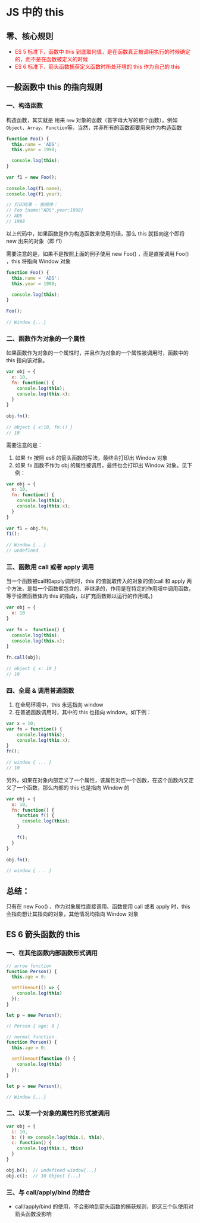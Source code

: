 # JS 中的 this

## 零、核心规则
* <font color=red>ES 5 标准下，函数中 this 到底取何值，是在函数真正被调用执行的时候确定的，而不是在函数被定义的时候</font>
* <font color=red>ES 6 标准下，箭头函数捕获定义函数时所处环境的 this 作为自己的 this</font>

## 一般函数中 this 的指向规则
### 一、构造函数
构造函数，其实就是 用来 ```new``` 对象的函数（首字母大写的那个函数）。例如 ```Object```、```Array```、```Function```等。当然，并非所有的函数都要用来作为构造函数
```js
function Foo() {
  this.name = 'ADS';
  this.year = 1998;

  console.log(this);
}
 
var f1 = new Foo();
 
console.log(f1.name);
console.log(f1.year);

// 打印结果 - 按顺序：
// Foo {name:"ADS",year:1998}
// ADS
// 1998
```
以上代码中，如果函数是作为构造函数来使用的话，那么 this 就指向这个即将 new 出来的对象（即 f1）

需要注意的是，如果不是按照上面的例子使用 new Foo() ，而是直接调用 Foo() ，this 将指向 Window 对象
```js
function Foo() {
  this.name = 'ADS';
  this.year = 1998;

  console.log(this);
}
 
Foo();
 
// Window {...}
```

### 二、函数作为对象的一个属性
如果函数作为对象的一个属性时，并且作为对象的一个属性被调用时，函数中的 this 指向该对象。

```js
var obj = {
  x: 10,
  fn: function() {
    console.log(this);
    console.log(this.x);
  }
}
 
obj.fn();
 
// object { x:10, fn:() }
// 10
```

需要注意的是：
1. 如果 ```fn``` 按照 es6 的箭头函数的写法，最终会打印出 Window 对象
2. 如果 ```fn``` 函数不作为 obj 的属性被调用，最终也会打印出 Window 对象。见下例：
```js
var obj = {
  x: 10,
  fn: function() {
    console.log(this);
    console.log(this.x);
  }
}
 
var f1 = obj.fn;
f1();
 
// Window {...}
// undefined
```

### 三、函数用 call 或者 apply 调用
当一个函数被call和apply调用时，this 的值就取传入的对象的值(call 和 apply 两个方法，是每一个函数都包含的、非继承的，作用是在特定的作用域中调用函数，等于设置函数体内 this 的指向，以扩充函数赖以运行的作用域。)
```js
var obj = {
  x: 10
}
 
var fn =  function() {
  console.log(this);
  console.log(this.x);
}
 
fn.call(obj);
 
// object { x: 10 }
// 10
```

### 四、全局 & 调用普通函数
1. 在全局环境中，this 永远指向 window
2. 在普通函数调用时，其中的 this 也指向 window。如下例：
```js
var x = 10;
var fn = function() {
    console.log(this);
    console.log(this.x);
}
fn();
 
// window { ... }
// 10
```

另外，如果在对象内部定义了一个属性，该属性对应一个函数，在这个函数内又定义了一个函数，那么内部的 this 也是指向 Window 的

```js
var obj = {
  x: 10,
  fn: function() {
    function f() {
      console.log(this);
    }

    f();
  }
}
 
obj.fn();
 
// window { ... }
```

## 总结： 
只有在 new Foo() 、作为对象属性直接调用、函数使用 call 或者 apply 时，this 会指向想让其指向的对象，其他情况均指向 Window 对象

## ES 6 箭头函数的 this
### 一、在其他函数内部函数形式调用
```js
// arrow function
function Person() {
  this.age = 0;

  setTimeout(() => {
    console.log(this)
  });
}

let p = new Person();

// Person { age: 0 }
```

```js
// normal function
function Person() {
  this.age = 0;

  setTimeout(function () {
    console.log(this)
  });
}

let p = new Person();

// Window {...}
```

### 二、以某一个对象的属性的形式被调用
```js
var obj = {
  i: 10,
  b: () => console.log(this.i, this),
  c: function() {
    console.log(this.i, this)
  }
}

obj.b();  // undefined window{...}
obj.c();  // 10 Object {...}
```

### 三、与 call/apply/bind 的结合
* call/apply/bind 的使用，不会影响到箭头函数的捕获规则，即这三个队使用对箭头函数没影响
